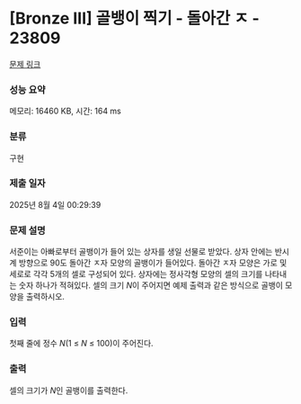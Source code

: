 # [Bronze III] 골뱅이 찍기 - 돌아간 ㅈ - 23809 

[문제 링크](https://www.acmicpc.net/problem/23809) 

### 성능 요약

메모리: 16460 KB, 시간: 164 ms

### 분류

구현

### 제출 일자

2025년 8월 4일 00:29:39

### 문제 설명

<p>서준이는 아빠로부터 골뱅이가 들어 있는 상자를 생일 선물로 받았다. 상자 안에는 반시계 방향으로 90도 돌아간 ㅈ자 모양의 골뱅이가 들어있다. 돌아간 ㅈ자 모양은 가로 및 세로로 각각 5개의 셀로 구성되어 있다. 상자에는 정사각형 모양의 셀의 크기를 나타내는 숫자 하나가 적혀있다. 셀의 크기 <em>N</em>이 주어지면 예제 출력과 같은 방식으로 골뱅이 모양을 출력하시오.</p>

### 입력 

 <p>첫째 줄에 정수 <em>N</em>(1 ≤ <em>N</em> ≤ 100)이 주어진다.</p>

### 출력 

 <p>셀의 크기가 <em>N</em>인 골뱅이를 출력한다.</p>

